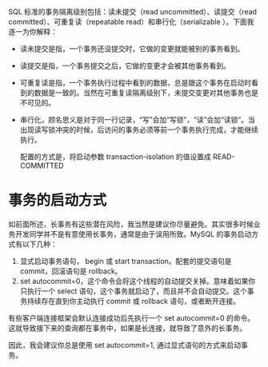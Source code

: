 SQL 标准的事务隔离级别包括：读未提交（read uncommitted）、读提交（read committed）、可重复读（repeatable read）和串行化（serializable ）。下面我逐一为你解释：

- 读未提交是指，一个事务还没提交时，它做的变更就能被别的事务看到。

- 读提交是指，一个事务提交之后，它做的变更才会被其他事务看到。

- 可重复读是指，一个事务执行过程中看到的数据，总是跟这个事务在启动时看到的数据是一致的。当然在可重复读隔离级别下，未提交变更对其他事务也是不可见的。

- 串行化，顾名思义是对于同一行记录，“写”会加“写锁”，“读”会加“读锁”。当出现读写锁冲突的时候，后访问的事务必须等前一个事务执行完成，才能继续执行。

  配置的方式是，将启动参数 transaction-isolation 的值设置成 READ-COMMITTED 

# 事务的启动方式

如前面所述，长事务有这些潜在风险，我当然是建议你尽量避免。其实很多时候业务开发同学并不是有意使用长事务，通常是由于误用所致。MySQL 的事务启动方式有以下几种：

1. 显式启动事务语句， begin 或 start transaction。配套的提交语句是 commit，回滚语句是 rollback。
2. set autocommit=0，这个命令会将这个线程的自动提交关掉。意味着如果你只执行一个 select 语句，这个事务就启动了，而且并不会自动提交。这个事务持续存在直到你主动执行 commit 或 rollback 语句，或者断开连接。

有些客户端连接框架会默认连接成功后先执行一个 set autocommit=0 的命令。这就导致接下来的查询都在事务中，如果是长连接，就导致了意外的长事务。

因此，我会建议你总是使用 set autocommit=1, 通过显式语句的方式来启动事务。